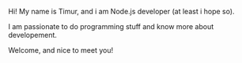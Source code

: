 Hi! My name is Timur, and i am Node.js developer (at least i hope so).

I am passionate to do programming stuff and know more about developement.

Welcome, and nice to meet you!
